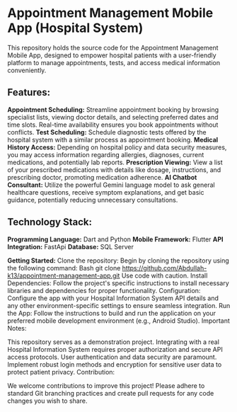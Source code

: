 # Appointment Management Mobile App (Hospital System)
This repository holds the source code for the Appointment Management Mobile App, designed to empower hospital patients with a user-friendly platform to manage appointments, tests, and access medical information conveniently.

## Features:

**Appointment Scheduling:** Streamline appointment booking by browsing specialist lists, viewing doctor details, and selecting preferred dates and time slots. Real-time availability ensures you book appointments without conflicts.
**Test Scheduling:** Schedule diagnostic tests offered by the hospital system with a similar process as appointment booking.
**Medical History Access:** Depending on hospital policy and data security measures, you may access information regarding allergies, diagnoses, current medications, and potentially lab reports.
**Prescription Viewing:** View a list of your prescribed medications with details like dosage, instructions, and prescribing doctor, promoting medication adherence.
**AI Chatbot Consultant:** Utilize the powerful Gemini language model to ask general healthcare questions, receive symptom explanations, and get basic guidance, potentially reducing unnecessary consultations.

## Technology Stack:
**Programming Language:** Dart and Python 
**Mobile Framework:** Flutter
**API Integration:** FastApi
**Database:** SQL Server

**Getting Started:**
Clone the repository: Begin by cloning the repository using the following command:
Bash
git clone https://github.com/Abdullah-k13/appointment-management-app.git
Use code with caution.
Install Dependencies: Follow the project's specific instructions to install necessary libraries and dependencies for proper functionality.
Configuration: Configure the app with your Hospital Information System API details and any other environment-specific settings to ensure seamless integration.
Run the App: Follow the instructions to build and run the application on your preferred mobile development environment (e.g., Android Studio).
Important Notes:

This repository serves as a demonstration project. Integrating with a real Hospital Information System requires proper authorization and secure API access protocols.
User authentication and data security are paramount. Implement robust login methods and encryption for sensitive user data to protect patient privacy.
Contribution:

We welcome contributions to improve this project! Please adhere to standard Git branching practices and create pull requests for any code changes you wish to share.
